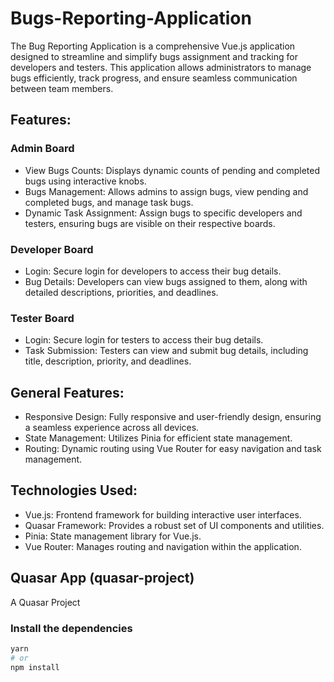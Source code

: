 <!-- <<<<<<< HEAD
# Quasar App (quasar-project)

A Quasar Project

## Install the dependencies
```bash
yarn
# or
npm install
```

### Start the app in development mode (hot-code reloading, error reporting, etc.)
```bash
quasar dev
```


### Build the app for production
```bash
quasar build
```

### Customize the configuration
See [Configuring quasar.config.js](https://v2.quasar.dev/quasar-cli-webpack/quasar-config-js).
=======
# Bugs-Reporting-Application
The Bug Reporting Application is a comprehensive Vue.js application designed to streamline and simplify bugs assignment and tracking for developers and testers. This application allows administrators to manage bugs efficiently, track progress, and ensure seamless communication between team members.
<br>
Features:
<br>
1)Admin Board
<br>
View Bugs Counts: Displays dynamic counts of pending and completed bugs using interactive knobs.<br>
Bugs Management: Allows admins to assign bugs, view pending and completed bugs, and manage task bugs.<br>
Dynamic Task Assignment: Assign bugs to specific developers and testers, ensuring bugs are visible on their respective boards.<br>
2)Developer Board
<br>
Login: Secure login for developers to access their bug details.<br>
Bug Details: Developers can view bugs assigned to them, along with detailed descriptions, priorities, and deadlines.<br>
3)Tester Board<br>
Login: Secure login for testers to access their bug details.<br>
Task Submission: Testers can view and submit bug details, including title, description, priority, and deadlines.<br>
<br>
General Features:<br>
Responsive Design: Fully responsive and user-friendly design, ensuring a seamless experience across all devices.<br>
State Management: Utilizes Pinia for efficient state management.<br>
Routing: Dynamic routing using Vue Router for easy navigation and task management.<br>
Technologies Used:
Vue.js: Frontend framework for building interactive user interfaces.<br>
Quasar Framework: Provides a robust set of UI components and utilities.<br>
Pinia: State management library for Vue.js.<br>
Vue Router: Manages routing and navigation within the application.<br>
>>>>>>> d1c6d803d182dfa6c25f03177a2c564a2907e1f4
 -->

 # Bugs-Reporting-Application

The Bug Reporting Application is a comprehensive Vue.js application designed to streamline and simplify bugs assignment and tracking for developers and testers. This application allows administrators to manage bugs efficiently, track progress, and ensure seamless communication between team members.

## Features:

### Admin Board
- View Bugs Counts: Displays dynamic counts of pending and completed bugs using interactive knobs.
- Bugs Management: Allows admins to assign bugs, view pending and completed bugs, and manage task bugs.
- Dynamic Task Assignment: Assign bugs to specific developers and testers, ensuring bugs are visible on their respective boards.

### Developer Board
- Login: Secure login for developers to access their bug details.
- Bug Details: Developers can view bugs assigned to them, along with detailed descriptions, priorities, and deadlines.

### Tester Board
- Login: Secure login for testers to access their bug details.
- Task Submission: Testers can view and submit bug details, including title, description, priority, and deadlines.

## General Features:
- Responsive Design: Fully responsive and user-friendly design, ensuring a seamless experience across all devices.
- State Management: Utilizes Pinia for efficient state management.
- Routing: Dynamic routing using Vue Router for easy navigation and task management.

## Technologies Used:
- Vue.js: Frontend framework for building interactive user interfaces.
- Quasar Framework: Provides a robust set of UI components and utilities.
- Pinia: State management library for Vue.js.
- Vue Router: Manages routing and navigation within the application.

## Quasar App (quasar-project)

A Quasar Project

### Install the dependencies
```bash
yarn
# or
npm install
